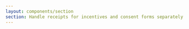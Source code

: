 ```yaml
---
layout: components/section
section: Handle receipts for incentives and consent forms separately
---
```

